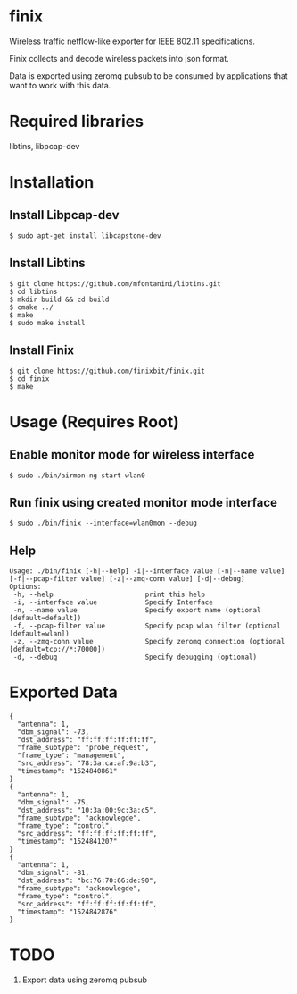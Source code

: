 # finix
Wireless traffic netflow-like exporter for IEEE 802.11 specifications.

Finix collects and decode wireless packets into json format. 

Data is exported using zeromq pubsub to be consumed by applications that want 
to work with this data.

# Required libraries
libtins,
libpcap-dev

# Installation

## Install Libpcap-dev 
```
$ sudo apt-get install libcapstone-dev
```

## Install Libtins
```
$ git clone https://github.com/mfontanini/libtins.git
$ cd libtins
$ mkdir build && cd build
$ cmake ../
$ make 
$ sudo make install
```

## Install Finix
```
$ git clone https://github.com/finixbit/finix.git
$ cd finix
$ make
```

# Usage (Requires Root)

## Enable monitor mode for wireless interface 
```
$ sudo ./bin/airmon-ng start wlan0
```

## Run finix using created monitor mode interface
```
$ sudo ./bin/finix --interface=wlan0mon --debug
```

## Help
```
Usage: ./bin/finix [-h|--help] -i|--interface value [-n|--name value] [-f|--pcap-filter value] [-z|--zmq-conn value] [-d|--debug] 
Options:
 -h, --help                       print this help
 -i, --interface value            Specify Interface
 -n, --name value                 Specify export name (optional [default=default])
 -f, --pcap-filter value          Specify pcap wlan filter (optional [default=wlan])
 -z, --zmq-conn value             Specify zeromq connection (optional [default=tcp://*:70000])
 -d, --debug                      Specify debugging (optional)
```

# Exported Data 
```
{
  "antenna": 1, 
  "dbm_signal": -73, 
  "dst_address": "ff:ff:ff:ff:ff:ff", 
  "frame_subtype": "probe_request", 
  "frame_type": "management", 
  "src_address": "78:3a:ca:af:9a:b3", 
  "timestamp": "1524840861"
}
{
  "antenna": 1, 
  "dbm_signal": -75, 
  "dst_address": "10:3a:00:9c:3a:c5", 
  "frame_subtype": "acknowlegde", 
  "frame_type": "control", 
  "src_address": "ff:ff:ff:ff:ff:ff", 
  "timestamp": "1524841207"
}
{
  "antenna": 1, 
  "dbm_signal": -81, 
  "dst_address": "bc:76:70:66:de:90", 
  "frame_subtype": "acknowlegde", 
  "frame_type": "control", 
  "src_address": "ff:ff:ff:ff:ff:ff", 
  "timestamp": "1524842876"
}
```

# TODO
1. Export data using zeromq pubsub